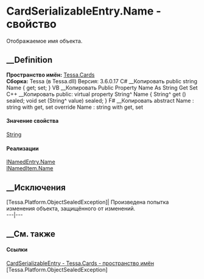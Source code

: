# CardSerializableEntry.Name - свойство
Отображаемое имя объекта.
##  __Definition
 **Пространство имён:** [Tessa.Cards](N_Tessa_Cards.htm)  
 **Сборка:** Tessa (в Tessa.dll) Версия: 3.6.0.17
C# __Копировать
     public string Name { get; set; }
VB __Копировать
     Public Property Name As String
    	Get
    	Set
C++ __Копировать
     public:
    virtual property String^ Name {
    	String^ get () sealed;
    	void set (String^ value) sealed;
    }
F# __Копировать
     abstract Name : string with get, set
    override Name : string with get, set
#### Значение свойства
[String](https://learn.microsoft.com/dotnet/api/system.string)
#### Реализации
[INamedEntry.Name](P_Tessa_Platform_INamedEntry_Name.htm)  
[INamedItem.Name](P_Tessa_Platform_Collections_INamedItem_Name.htm)  
##  __Исключения
[Tessa.Platform.ObjectSealedException]| Произведена попытка изменения объекта,
защищённого от изменений.  
---|---  
##  __См. также
#### Ссылки
[CardSerializableEntry - ](T_Tessa_Cards_CardSerializableEntry.htm)
[Tessa.Cards - пространство имён](N_Tessa_Cards.htm)
[Tessa.Platform.ObjectSealedException]

